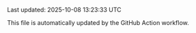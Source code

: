 Last updated: 2025-10-08 13:23:33 UTC

This file is automatically updated by the GitHub Action workflow.
